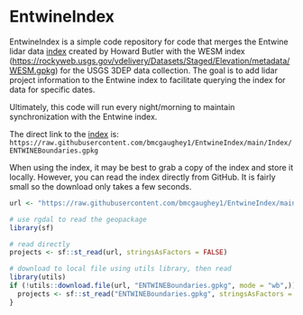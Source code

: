 
<!-- README.md is generated from README.Rmd. Please edit that file -->

# EntwineIndex

<!-- badges: start -->

<!-- badges: end -->

EntwineIndex is a simple code repository for code that merges the
Entwine lidar data
[index](https://raw.githubusercontent.com/hobu/usgs-lidar/master/boundaries/resources.geojson)
created by Howard Butler with the WESM index
(<https://rockyweb.usgs.gov/vdelivery/Datasets/Staged/Elevation/metadata/WESM.gpkg>)
for the USGS 3DEP data collection. The goal is to add lidar project
information to the Entwine index to facilitate querying the index for
data for specific dates.

Ultimately, this code will run every night/morning to maintain
synchronization with the Entwine index.

The direct link to the
[index](https://raw.githubusercontent.com/bmcgaughey1/EntwineIndex/main/Index/ENTWINEBoundaries.gpkg)
is:
`https://raw.githubusercontent.com/bmcgaughey1/EntwineIndex/main/Index/ENTWINEBoundaries.gpkg`

When using the index, it may be best to grab a copy of the index and
store it locally. However, you can read the index directly from GitHub.
It is fairly small so the download only takes a few seconds.

``` r
url <- "https://raw.githubusercontent.com/bmcgaughey1/EntwineIndex/main/Index/ENTWINEBoundaries.gpkg"

# use rgdal to read the geopackage
library(sf)

# read directly
projects <- sf::st_read(url, stringsAsFactors = FALSE)

# download to local file using utils library, then read
library(utils)
if (!utils::download.file(url, "ENTWINEBoundaries.gpkg", mode = "wb",)) {
  projects <- sf::st_read("ENTWINEBoundaries.gpkg", stringsAsFactors = FALSE)
}
```

